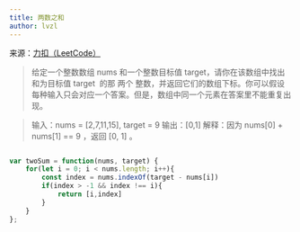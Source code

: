 ```yaml
---
title: 两数之和
author: lvzl
---
```


来源：[力扣（LeetCode）](https://leetcode-cn.com/problems/two-sum)

> 给定一个整数数组 nums 和一个整数目标值 target，请你在该数组中找出 和为目标值 target  的那 两个 整数，并返回它们的数组下标。你可以假设每种输入只会对应一个答案。但是，数组中同一个元素在答案里不能重复出现。

> 输入：nums = [2,7,11,15], target = 9
> 输出：[0,1]
> 解释：因为 nums[0] + nums[1] == 9 ，返回 [0, 1] 。

```js

var twoSum = function(nums, target) {
    for(let i = 0; i < nums.length; i++){
        const index = nums.indexOf(target - nums[i])
        if(index > -1 && index !== i){
            return [i,index]
        }
    }
};

```


